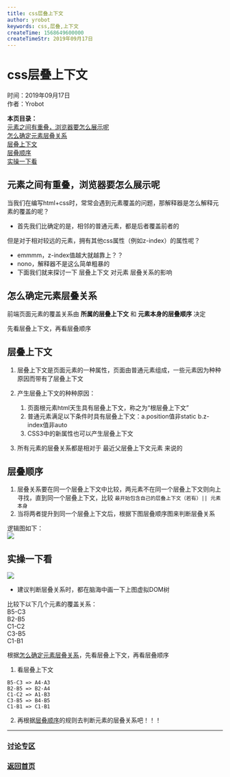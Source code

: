 ```yaml
---
title: css层叠上下文
author: yrobot
keywords: css,层叠,上下文
createTime: 1568649600000
createTimeStr: 2019年09月17日
---
```

# css层叠上下文 
时间：2019年09月17日  
作者：Yrobot  

__本页目录：__   
[元素之间有重叠，浏览器要怎么展示呢](#question)  
[怎么确定元素层叠关系](#how)  
[层叠上下文](#sxw)  
[层叠顺序](#xdsx)  
[实操一下看](#doit)  

<a id='question'></a>

## 元素之间有重叠，浏览器要怎么展示呢

  当我们在编写html+css时，常常会遇到元素覆盖的问题，那解释器是怎么解释元素的覆盖的呢？  

  - 首先我们比确定的是，相邻的普通元素，都是后者覆盖前者的  

  但是对于相对较远的元素，拥有其他css属性（例如z-index）的属性呢？  

  - emmmm，z-index值越大就越靠上？？ 
  - nono，解释器不是这么简单粗暴的  
  - 下面我们就来探讨一下 层叠上下文 对元素 层叠关系的影响   


<a id='how'></a>

## 怎么确定元素层叠关系

前端页面元素的覆盖关系由 __所属的层叠上下文__ 和 __元素本身的层叠顺序__ 决定  

先看层叠上下文，再看层叠顺序  

<a id='sxw'></a>

## 层叠上下文  

1. 层叠上下文是页面元素的一种属性，页面由普通元素组成，一些元素因为种种原因而带有了层叠上下文  

2. 产生层叠上下文的种种原因：  
    1. 页面根元素html天生具有层叠上下文，称之为“根层叠上下文”
    2. 普通元素满足以下条件时具有层叠上下文：a.position值非static  b.z-index值非auto
    3. CSS3中的新属性也可以产生层叠上下文

3. 所有元素的层叠关系都是相对于 最近父层叠上下文元素 来说的   

<a id='xdsx'></a>

## 层叠顺序  

1. 层叠关系要在同一个层叠上下文中比较，两元素不在同一个层叠上下文则向上寻找，直到同一个层叠上下文，比较 `最开始包含自己的层叠上下文（若有）|| 元素本身`   
2. 当将两者提升到同一个层叠上下文后，根据下图层叠顺序图来判断层叠关系 


逻辑图如下：  
![](https://tva1.sinaimg.cn/large/006y8mN6ly1g72kli5irwj30hg08pmyl.jpg)



<a id='doit'></a>

## 实操一下看  

![](https://tva1.sinaimg.cn/large/006y8mN6ly1g72kpdobofj30x70guacd.jpg)  
* 建议判断层叠关系时，都在脑海中画一下上图虚拟DOM树  

比较下以下几个元素的覆盖关系：  
B5-C3  
B2-B5  
C1-C2  
C3-B5  
C1-B1   

根据[怎么确定元素层叠关系](#how)，先看层叠上下文，再看层叠顺序  

1. 看层叠上下文  
```
B5-C3 => A4-A3   
B2-B5 => B2-A4   
C1-C2 => A1-B3   
C3-B5 => B4-B5   
C1-B1 => C1-B1   
```
2. 再根据[层叠顺序](#xdsx)的规则去判断元素的层叠关系吧！！！


--- 
### [讨论专区](https://github.com/Yrobot/Yrobot-FrontEnd-Blog/issues/1)  
### [返回首页](../../README.md)
